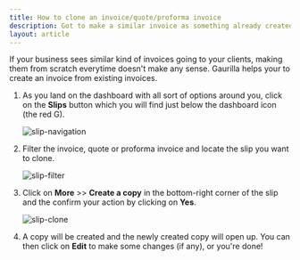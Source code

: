 ```yaml
---
title: How to clone an invoice/quote/proforma invoice
description: Got to make a similar invoice as something already created? Simply make a copy of it.
layout: article
---
```

If your business sees similar kind of invoices going to your clients, making them from scratch everytime doesn't make any sense. Gaurilla helps your to create an invoice from existing invoices.

1. As you land on the dashboard with all sort of options around you, click on the **Slips** button which you will find just below the dashboard icon (the red G).

	![slip-navigation]({{site.url}}/images/navigation/slips.png)

2. Filter the invoice, quote or proforma invoice and locate the slip you want to clone.

	![slip-filter]({{site.url}}/images/slips/filter.png)

3. Click on **More** >> **Create a copy** in the bottom-right corner of the slip and the confirm your action by clicking on **Yes**.

	![slip-clone]({{site.url}}/images/slips/clone.png)

4. A copy will be created and the newly created copy will open up. You can then click on **Edit** to make some changes (if any), or you're done!